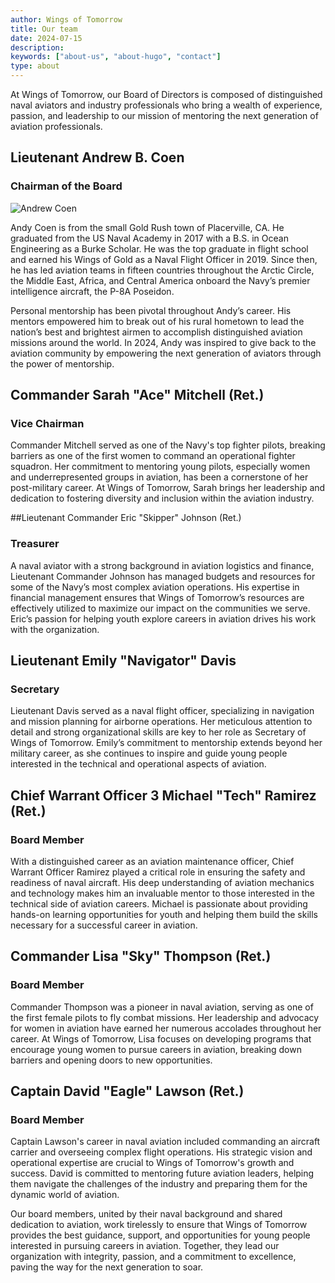 ```yaml
---
author: Wings of Tomorrow
title: Our team
date: 2024-07-15
description:
keywords: ["about-us", "about-hugo", "contact"]
type: about
---
```


At Wings of Tomorrow, our Board of Directors is composed of distinguished naval aviators and industry professionals who bring a wealth of experience, passion, and leadership to our mission of mentoring the next generation of aviation professionals.

## Lieutenant Andrew B. Coen
### Chairman of the Board

![Andrew Coen](/andy_talking.jpg)

Andy Coen is from the small Gold Rush town of Placerville, CA. He graduated from the US Naval Academy in 2017 with a B.S. in Ocean Engineering as a Burke Scholar. He was the top graduate in flight school and earned his Wings of Gold as a Naval Flight Officer in 2019. Since then, he has led aviation teams in fifteen countries throughout the Arctic Circle, the Middle East, Africa, and Central America onboard the Navy’s premier intelligence aircraft, the P-8A Poseidon. 

Personal mentorship has been pivotal throughout Andy’s career. His mentors empowered him to break out of his rural hometown to lead the nation’s best and  brightest airmen to accomplish distinguished aviation missions around the world. In 2024, Andy was inspired to give back to the aviation community by empowering the next generation of aviators through the power of mentorship. 

## Commander Sarah "Ace" Mitchell (Ret.)
### Vice Chairman

Commander Mitchell served as one of the Navy's top fighter pilots, breaking barriers as one of the first women to command an operational fighter squadron. Her commitment to mentoring young pilots, especially women and underrepresented groups in aviation, has been a cornerstone of her post-military career. At Wings of Tomorrow, Sarah brings her leadership and dedication to fostering diversity and inclusion within the aviation industry.

##Lieutenant Commander Eric "Skipper" Johnson (Ret.)
### Treasurer

A naval aviator with a strong background in aviation logistics and finance, Lieutenant Commander Johnson has managed budgets and resources for some of the Navy’s most complex aviation operations. His expertise in financial management ensures that Wings of Tomorrow’s resources are effectively utilized to maximize our impact on the communities we serve. Eric’s passion for helping youth explore careers in aviation drives his work with the organization.

## Lieutenant Emily "Navigator" Davis
### Secretary

Lieutenant Davis served as a naval flight officer, specializing in navigation and mission planning for airborne operations. Her meticulous attention to detail and strong organizational skills are key to her role as Secretary of Wings of Tomorrow. Emily’s commitment to mentorship extends beyond her military career, as she continues to inspire and guide young people interested in the technical and operational aspects of aviation.

## Chief Warrant Officer 3 Michael "Tech" Ramirez (Ret.)
### Board Member

With a distinguished career as an aviation maintenance officer, Chief Warrant Officer Ramirez played a critical role in ensuring the safety and readiness of naval aircraft. His deep understanding of aviation mechanics and technology makes him an invaluable mentor to those interested in the technical side of aviation careers. Michael is passionate about providing hands-on learning opportunities for youth and helping them build the skills necessary for a successful career in aviation.

## Commander Lisa "Sky" Thompson (Ret.)
### Board Member

Commander Thompson was a pioneer in naval aviation, serving as one of the first female pilots to fly combat missions. Her leadership and advocacy for women in aviation have earned her numerous accolades throughout her career. At Wings of Tomorrow, Lisa focuses on developing programs that encourage young women to pursue careers in aviation, breaking down barriers and opening doors to new opportunities.

## Captain David "Eagle" Lawson (Ret.)
### Board Member

Captain Lawson's career in naval aviation included commanding an aircraft carrier and overseeing complex flight operations. His strategic vision and operational expertise are crucial to Wings of Tomorrow's growth and success. David is committed to mentoring future aviation leaders, helping them navigate the challenges of the industry and preparing them for the dynamic world of aviation.

Our board members, united by their naval background and shared dedication to aviation, work tirelessly to ensure that Wings of Tomorrow provides the best guidance, support, and opportunities for young people interested in pursuing careers in aviation. Together, they lead our organization with integrity, passion, and a commitment to excellence, paving the way for the next generation to soar.





